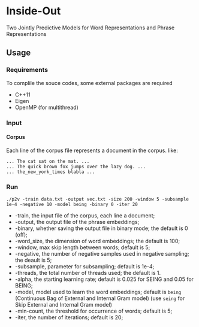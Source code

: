 # Inside-Out
Two Jointly Predictive Models for Word Representations and Phrase Representations

## Usage

### Requirements

To complile the souce codes, some external packages are required

* C++11
* Eigen
* OpenMP (for multithread)

### Input

#### Corpus
Each line of the corpus file represents a document in the corpus.
like:

```
... The cat sat on the mat. ...
... The quick brown fox jumps over the lazy dog. ...
... the_new_york_times blabla ...
```



### Run

```shell
./p2v -train data.txt -output vec.txt -size 200 -window 5 -subsample 1e-4 -negative 10 -model being -binary 0 -iter 20
```

- -train, the input file of the corpus, each line a document;
- -output, the output file of the phrase embeddings;
- -binary, whether saving the output file in binary mode; the default is 0 (off);
- -word_size, the dimension of word embeddings; the default is 100;
- -window, max skip length between words; default is 5;
- -negative, the number of negative samples used in negative sampling; the deault is 5;
- -subsample, parameter for subsampling; default is 1e-4;
- -threads, the total number of threads used; the default is 1.
- -alpha, the starting learning rate; default is 0.025 for SEING and 0.05 for BEING; 
- -model, model used to learn the word embeddings; default is `being` (Continuous Bag of External and Internal Gram model) (use `seing` for Skip External and Internal Gram model)
- -min-count, the threshold for occurrence of words; default is 5;
- -iter, the number of iterations; default is 20;